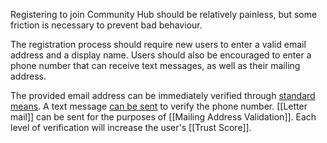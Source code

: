 Registering to join Community Hub should be relatively painless, but some friction is necessary to prevent bad behaviour.

The registration process should require new users to enter a valid email address and a display name. Users should also be encouraged to enter a phone number that can receive text messages, as well as their mailing address. 

The provided email address can be immediately verified through [standard means](Email). A text message [can be sent](SMS) to verify the phone number. [[Letter mail]] can be sent for the purposes of [[Mailing Address Validation]]. Each level of verification will increase the user's [[Trust Score]].